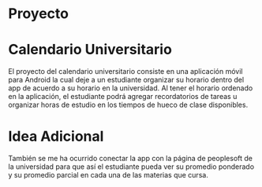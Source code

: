 Proyecto
========

Calendario Universitario
========

El proyecto del calendario universitario consiste en una aplicación móvil para Android la cual deje a un estudiante organizar su horario dentro del app de acuerdo a su horario en la universidad. Al tener el horario ordenado en la aplicación, el estudiante podrá agregar recordatorios de tareas u organizar horas de estudio en los tiempos de hueco de clase disponibles. 

Idea Adicional
========

También se me ha ocurrido conectar la app con la página de peoplesoft de la universidad para que así el estudiante pueda ver su promedio ponderado y su promedio parcial en cada una de las materias que cursa.
